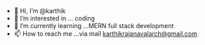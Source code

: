 - 👋 Hi, I’m @karthik
- 👀 I’m interested in ... coding
- 🌱 I’m currently learning ...MERN full stack development
- 📫 How to reach me ...via mail karthikrajanavalarch@gmail.com

<!---
karthichillz/karthichillz is a ✨ special ✨ repository because its `README.md` (this file) appears on your GitHub profile.
You can click the Preview link to take a look at your changes.
--->
